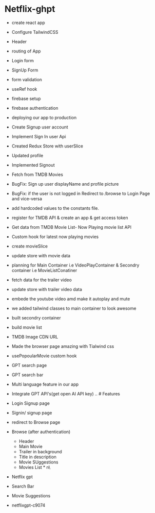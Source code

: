 # Netflix-ghpt

- create react app
- Configure TailwindCSS
- Header
- routing of App
- Login form
- SignUp Form
- form validation
- useRef hook
- firebase setup
- firebase authentication
- deploying our app to production
- Create Signup user account
- Implement Sign In user Api
- Created Redux Store with userSlice
- Updated profile
- Implemented Signout
- Fetch from TMDB Movies
- BugFix: Sign up user displayName and profile picture
- BugFix: if the user is not logged in Redirect to /browse to Login Page and vice-versa
- add hardcoded values to the constants file.
- register for TMDB API & create an app & get access token
- Get data from TMDB Movie List- Now Playing movie list API
- Custom hook for latest now playing movies
- create movieSlice
- update store with movie data
- planning for Main Container i.e VideoPlayContainer & Secondry container i.e MovieListConatiner
- fetch data for the trailer video
- update store with trailer video data
- embede the youtube video amd make it autoplay and mute
- we added tailwind classes to main container to look awesome
- built secondry container
- build movie list
- TMDB Image CDN URL
- Made the browser page amazing with Tialwind css
- usePopoularMovie custom hook
- GPT search page
- GPT search bar
- Multi language feature in our app
- Integrate GPT API's(get open AI API key)
  .. # Features

- Login Signup page
- Signin/ signup page
- redirect to Browse page
- Browse (after authentication)

  - Header
  - Main Movie
  - Trailer in background
  - Title in description
  - Movie SUggestions
  - Movies List \* n\

- Netflix gpt
- Search Bar
- Movie Suggestions

- netflixgpt-c9074
